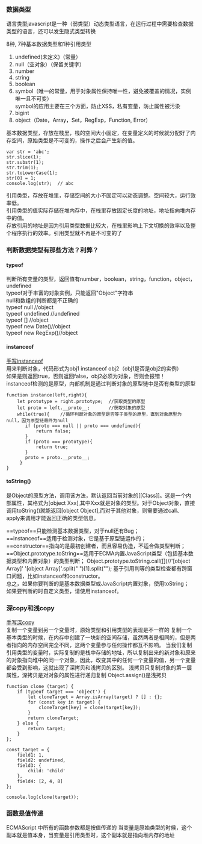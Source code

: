 ### 数据类型 ###  

语言类型javascript是一种（弱类型）动态类型语言，在运行过程中需要检查数据类型的语言，还可以发生隐式类型转换  

8种, 7种基本数据类型和1种引用类型  

1. undefined(未定义)（常量）  
2. null（空对象）（保留关键字）  
3. number  
4. string  
5. boolean  
6. symbol（唯一的常量，用于对象属性保持唯一性，避免被覆盖的情况，实例唯一且不可变）  
symbol的应用主要在三个方面，防止XSS，私有变量，防止属性被污染  
7. bigint  
8. object（Date，Array，Set，RegExp，Function, Error）  

基本数据类型，存放在栈里，栈的空间大小固定，在变量定义的时候就分配好了内存空间，原始类型是不可变的，操作之后会产生新的值。
```
var str = 'abc';
str.slice(1);
str.substr(1);
str.trim(1);
str.toLowerCase(1);
str[0] = 1;
console.log(str);  // abc

```
引用类型，存放在堆里，存储空间的大小不固定可以动态调整。空间较大，运行效率低。  
引用类型的值实际存储在堆内存中，在栈里存放固定长度的地址，地址指向堆内存中的值。  
存放引用的地址是因为引用类型数据比较大，在栈里影响上下文切换的效率以及整个程序执行的效率。引用类型就不再是不可变的了

### 判断数据类型有那些方法？利弊？  ### 
#### typeof #### 
判断所有变量的类型，返回值有number，boolean，string，function，object，undefined  
typeof对于丰富的对象实例，只能返回"Object"字符串  
null和数组的判断都是不正确的  
typeof null //object  
typeof undefined //undefined  
typeof [] //object  
typeof new Date()//object  
typeof new RegExp()//object  

#### instanceof ####  
[手写instanceof](/Javascript/code1)  
用来判断对象，代码形式为obj1 instanceof obj2（obj1是否是obj2的实例）  
如果是则返回true，否则返回false，obj2必须为对象，否则会报错！  
instanceof检测的是原型，内部机制是通过判断对象的原型链中是否有类型的原型  

```
function instance(left,right){
    let prototype = right.prototype;  //获取类型的原型
    let proto = left.__proto__;       //获取对象的原型
    while(true){    //循环判断对象的原型是否等于类型的原型，直到对象原型为null，因为原型链最终为null
       if (proto === null || proto === undefined){
           return false;
       }
       if (proto === prototype){
           return true;
       }
       proto = proto.__proto__;
     }
}
```

#### toString()  ####

是Object的原型方法，调用该方法，默认返回当前对象的[[Class]]。这是一个内部属性，其格式为[object Xxx],其中Xxx就是对象的类型。对于Object对象，直接调用toString()就能返回[object Object],而对于其他对象，则需要通过call、apply来调用才能返回正确的类型信息。

==typeof==只能检测基本数据类型，对于null还有Bug；  
==instanceof==适用于检测对象，它是基于原型链运作的；  
==constructor==指向的是最初创建者，而且容易伪造，不适合做类型判断；  
==Object.prototype.toString==适用于ECMA内置JavaScript类型（包括基本数据类型和内置对象）的类型判断；
Object.prototype.toString.call([])//'[object Array]'
'[object Array]'.split(" ")[1].split(""); 
基于引用判等的类型检查都有跨窗口问题，比如instanceof和constructor。  
总之，如果你要判断的是基本数据类型或JavaScript内置对象，使用toString； 如果要判断的时自定义类型，请使用instanceof。

### 深copy和浅copy ### 
[手写深copy](/Javascript/code1)  
复制一个变量到另一个变量时，原始类型和引用类型的表现是不一样的
复制一个基本类型的时候，在内存中创建了一块新的空间存储，虽然两者是相同的，但是两者指向的内存空间完全不同，这两个变量参与任何操作都互不影响。
当我们复制引用类型的变量时，实际复制的是栈中存储的地址，所以复制出来的新对象和原来的对象指向堆中的同一个对象，因此，改变其中的任何一个变量的值，另一个变量都会受到影响，这就出现了深拷贝和浅拷贝的区别。
浅拷贝只复制对象的第一层属性，深拷贝是对对象的属性进行递归复制
Object.assign()是浅拷贝

```
function clone (target) {
    if (typeof target === 'object') {
        let cloneTarget = Array.isArray(target) ? [] : {};
        for (const key in target) {
            cloneTarget[key] = clone(target[key]);
        }
        return cloneTarget;
    } else {
        return target;
    }
};

const target = {
    field1: 1,
    field2: undefined,
    field3: {
        child: 'child'
    },
    field4: [2, 4, 8]
};

console.log(clone(target));

```
### 函数是值传递 ### 
ECMAScript 中所有的函数参数都是按值传递的
当变量是原始类型的时候，这个副本就是值本身，当变量是引用类型时，这个副本就是指向堆内存的地址





